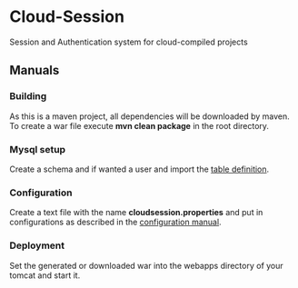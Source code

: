 # Cloud-Session
Session and Authentication system for cloud-compiled projects


## Manuals
### Building
As this is a maven project, all dependencies will be downloaded by maven. To create a war file execute **mvn clean package** in the root directory.

### Mysql setup
Create a schema and if wanted a user and import the [table definition](tables.sql).

### Configuration
Create a text file with the name **cloudsession.properties** and put in configurations as described in the [configuration manual](CONFIGURATION.md).

### Deployment
Set the generated or downloaded war into the webapps directory of your tomcat and start it.
